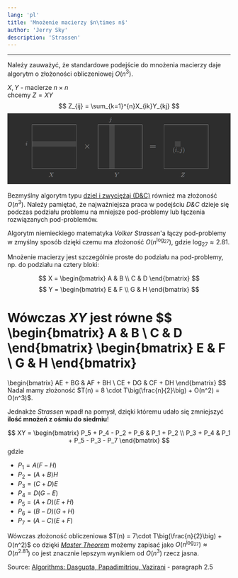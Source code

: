 ```yaml
---
lang: 'pl'
title: 'Mnożenie macierzy $n\times n$'
author: 'Jerry Sky'
description: 'Strassen'
---
```


---

Należy zauważyć, że standardowe podejście do mnożenia macierzy daje algorytm o złożoności obliczeniowej $O(n^3)$.

$X,Y$ - macierze $n\times n$\
chcemy $Z = XY$
$$
Z_{ij} = \sum_{k=1}^{n}X_{ik}Y_{kj}
$$
![matrix multiplication](matrix-multiplication.png)

Bezmyślny algorytm typu [dziel i zwyciężaj (D&C)](../2020-03-09/divide-and-conquer.md) również ma złożoność $O(n^3)$. Należy pamiętać, że najważniejsza praca w podejściu *D&C* dzieje się podczas podziału problemu na mniejsze pod-problemy lub łączenia rozwiązanych pod-problemów.

Algorytm niemieckiego matematyka *Volker Strassen*'a łączy pod-problemy w zmyślny sposób dzięki czemu ma złożoność $O\big(n^{\log_27}\big)$, gdzie $\log_27 \approx 2.81$.

Mnożenie macierzy jest szczególnie proste do podziału na pod-problemy, np. do podziału na cztery bloki:

$$
X =
\begin{bmatrix}
  A & B \\
  C & D
\end{bmatrix}
$$
$$
Y =
\begin{bmatrix}
  E & F \\
  G & H
\end{bmatrix}
$$

Wówczas $XY$ jest równe
$$
\begin{bmatrix}
  A & B \\
  C & D
\end{bmatrix}
\begin{bmatrix}
  E & F \\
  G & H
\end{bmatrix}
=
\begin{bmatrix}
  AE + BG & AF + BH \\
  CE + DG & CF + DH
\end{bmatrix}
$$
Nadal mamy złożoność $T(n) = 8 \cdot T\big(\frac{n}{2}\big) + O(n^2) = O(n^3)$.

Jednakże *Strassen* wpadł na pomysł, dzięki któremu udało się zmniejszyć **ilość mnożeń z ośmiu do siedmiu**!

$$
XY =
\begin{bmatrix}
  P_5 + P_4 - P_2 + P_6 & P_1 + P_2 \\
  P_3 + P_4 & P_1 + P_5 - P_3 - P_7
\end{bmatrix}
$$
gdzie
- $P_1 = A(F-H)$
- $P_2 = (A+B)H$
- $P_3 = (C+D)E$
- $P_4 = D(G-E)$
- $P_5 = (A+D)(E+H)$
- $P_6 = (B-D)(G+H)$
- $P_7 = (A-C)(E+F)$

Wówczas złożoność obliczeniowa $T(n) = 7\cdot T\big(\frac{n}{2}\big) + O(n^2)$ co dzięki [*Master Theorem*](../2020-03-09/master-theorem.md) możemy zapisać jako $O\big(n^{\log_27}\big) \approx O\big(n^{2.81}\big)$ co jest znacznie lepszym wynikiem od $O(n^3)$ rzecz jasna.

Source: [Algorithms: Dasgupta, Papadimitriou, Vazirani](http://algorithmics.lsi.upc.edu/docs/Dasgupta-Papadimitriou-Vazirani.pdf) - paragraph 2.5
